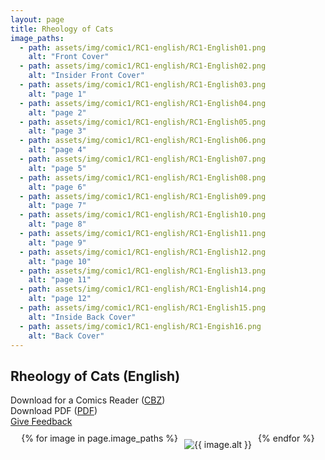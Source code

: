 ```yaml
---
layout: page
title: Rheology of Cats
image_paths:
  - path: assets/img/comic1/RC1-english/RC1-English01.png 
    alt: "Front Cover"
  - path: assets/img/comic1/RC1-english/RC1-English02.png 
    alt: "Insider Front Cover"
  - path: assets/img/comic1/RC1-english/RC1-English03.png 
    alt: "page 1"
  - path: assets/img/comic1/RC1-english/RC1-English04.png 
    alt: "page 2"
  - path: assets/img/comic1/RC1-english/RC1-English05.png 
    alt: "page 3"
  - path: assets/img/comic1/RC1-english/RC1-English06.png 
    alt: "page 4"
  - path: assets/img/comic1/RC1-english/RC1-English07.png 
    alt: "page 5"
  - path: assets/img/comic1/RC1-english/RC1-English08.png 
    alt: "page 6"
  - path: assets/img/comic1/RC1-english/RC1-English09.png 
    alt: "page 7"
  - path: assets/img/comic1/RC1-english/RC1-English10.png 
    alt: "page 8"
  - path: assets/img/comic1/RC1-english/RC1-English11.png 
    alt: "page 9"
  - path: assets/img/comic1/RC1-english/RC1-English12.png 
    alt: "page 10"
  - path: assets/img/comic1/RC1-english/RC1-English13.png 
    alt: "page 11"
  - path: assets/img/comic1/RC1-english/RC1-English14.png 
    alt: "page 12"
  - path: assets/img/comic1/RC1-english/RC1-English15.png 
    alt: "Inside Back Cover"
  - path: assets/img/comic1/RC1-english/RC1-Engish16.png 
    alt: "Back Cover"
---
```


<div class="col-lg-12 text-center">
	<h2 class="section-heading text-uppercase">Rheology of Cats (English)</h2>
        <div class="text-muted">
           Download for a Comics Reader (<a href="{{ site.url }}/downloads/comic1-english/RC1-English.cbz">CBZ</a>)
        </div>
        <div class="text-muted">
           Download PDF (<a href="{{ site.url }}/downloads/comic1-english/RC1-English.pdf">PDF</a>)
        </div>
        <div class="text-muted">
           <a href="https://forms.gle/YxFdry5rYfWbbZVBA">Give Feedback</a>
        </div>

</div>

<div style="display: flex; justify-content: center; margin-top: 10px; margin-bottom: 30px;">
  {% for image in page.image_paths %}
    <img src="{{ image.path }}" alt="{{ image.alt }}" style="max-width: 100%; height: auto; margin: 10px;">
  {% endfor %}
</div>












